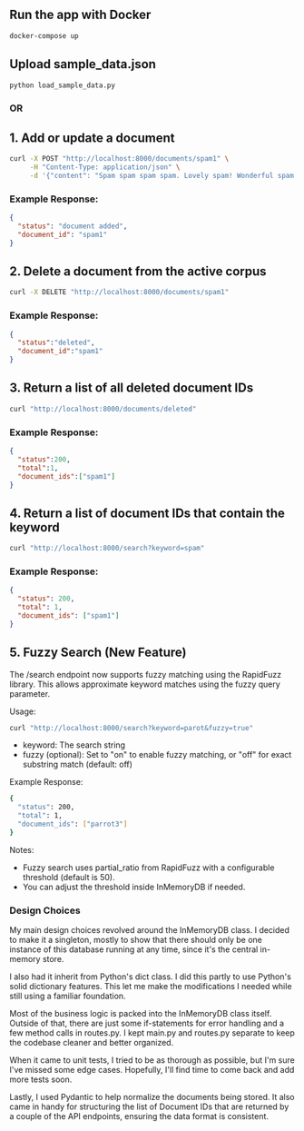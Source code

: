 ## Run the app with Docker

```bash
docker-compose up
```

## Upload sample_data.json
```bash
python load_sample_data.py
```
### OR

## 1. Add or update a document
```bash
curl -X POST "http://localhost:8000/documents/spam1" \
     -H "Content-Type: application/json" \
     -d '{"content": "Spam spam spam spam. Lovely spam! Wonderful spam!"}'
```
### Example Response:
```json
{
  "status": "document added",
  "document_id": "spam1"
}
```

## 2. Delete a document from the active corpus
```bash
curl -X DELETE "http://localhost:8000/documents/spam1"
```
### Example Response:
```json
{
  "status":"deleted",
  "document_id":"spam1"
}
```


## 3. Return a list of all deleted document IDs
```bash
curl "http://localhost:8000/documents/deleted"
```
### Example Response:
```json
{
  "status":200,
  "total":1,
  "document_ids":["spam1"]
}
```

## 4. Return a list of document IDs that contain the keyword
```bash
curl "http://localhost:8000/search?keyword=spam"
```
### Example Response:
```json
{
  "status": 200,
  "total": 1,
  "document_ids": ["spam1"]
}
```

## 5. Fuzzy Search (New Feature)

The /search endpoint now supports fuzzy matching using the RapidFuzz library. This allows approximate keyword matches using the fuzzy query parameter.

Usage:
```bash
curl "http://localhost:8000/search?keyword=parot&fuzzy=true"
```
- keyword: The search string
- fuzzy (optional): Set to "on" to enable fuzzy matching, or "off" for exact substring match (default: off)

Example Response:
```bash
{
  "status": 200,
  "total": 1,
  "document_ids": ["parrot3"]
}
```
Notes:
- Fuzzy search uses partial_ratio from RapidFuzz with a configurable threshold (default is 50).
- You can adjust the threshold inside InMemoryDB if needed.

### Design Choices
My main design choices revolved around the InMemoryDB class. I decided to make it a singleton, mostly to show that there should only be one instance of this database running at any time, since it's the central in-memory store.

I also had it inherit from Python's dict class. I did this partly to use Python's solid dictionary features. This let me make the modifications I needed while still using a familiar foundation.

Most of the business logic is packed into the InMemoryDB class itself. Outside of that, there are just some if-statements for error handling and a few method calls in routes.py. I kept main.py and routes.py separate to keep the codebase cleaner and better organized.

When it came to unit tests, I tried to be as thorough as possible, but I'm sure I've missed some edge cases. Hopefully, I'll find time to come back and add more tests soon.

Lastly, I used Pydantic to help normalize the documents being stored. It also came in handy for structuring the list of Document IDs that are returned by a couple of the API endpoints, ensuring the data format is consistent.